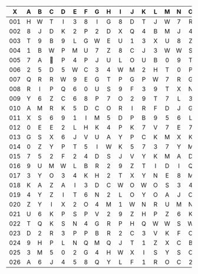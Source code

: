 |X|A|B|C|D|E|F|G|H|I|J|K|L|M|N|O|P|Q|R|S|T|U|V|W|X|Y|Z|
|:-------:|:-------:|:-------:|:-------:|:-------:|:-------:|:-------:|:-------:|:-------:|:-------:|:-------:|:-------:|:-------:|:-------:|:-------:|:-------:|:-------:|:-------:|:-------:|:-------:|:-------:|:-------:|:-------:|:-------:|:-------:|:-------:|:-------:|
|001|H|W|T|I|3|8|I|G|8|D|T|J|W|7|R|O|5|G|Y|7|I|4|H|7|5|V|
|002|8|J|D|K|2|P|2|D|X|Q|4|B|M|J|4|M|U|7|L|K|6|U|1|K|U|S|
|003|T|9|B|9|L|G|W|E|U|1|3|X|U|8|Z|Z|J|O|T|Y|Q|7|R|9|Z|N|
|004|1|B|W|P|M|U|7|Z|8|C|J|3|W|W|S|X|5|1|U|H|H|1|K|5|E|F|
|005|7|A||P|4|P|J|U|L|O|U|B|0|9|T|M|Y|E|N|M|6|C|5|E|V|4|
|006|2|5|D|5|W|C|3|4|W|M|2|H|T|0|P|3|N|K|C|E|F|8|3|K|C|Z|
|007|Q|R|R|W|9|E|G|T|P|G|P|W|7|R|G|L|O|3|N|K|P|U|N|0|O|E|
|008|R|I|P|Q|6|0|U|S|9|F|3|9|T|X|N|Q|I|Z|M|Q|V|M|P|R|P|5|
|009|Y|6|Z|C|6|8|P|7|O|2|9|T|7|L|3|1|Q|N|8|V|Z|P|L|D|M|G|
|010|A|M|R|K|5|D|C|O|R|I|R|F|D|J|G|9|L|5|S|4|I|Q|I|J|8|M|
|011|X|S|6|9|1|I|M|5|D|P|B|9|5|6|L|9|L|G|3|N|B|9|H|H|I|8|
|012|0|E|E|2|L|H|K|4|P|K|7|V|7|E|7|4|L|X|5|2|B|9|9|O|D|F|
|013|G|S|X|6|J|V|U|A|Y|P|C|K|M|X|K|Y|N|Q|E|X|K|T|E|N|S|1|
|014|0|Z|Y|P|T|5|I|W|K|5|7|3|7|Y|M|J|C|Z|Q|F|Y|O|8|7|3|2|
|015|7|5|2|F|2|4|D|S|J|V|Y|K|M|A|D|S|K|T|I|4|M|F|4|J|X|H|
|016|9|U|M|W|L|B|R|2|9|Z|T|I|D|I|Q|G|8|G|V|7|C|Z|7|M|M|C|
|017|3|Y|O|3|4|K|H|2|T|X|Y|N|E|8|M|P|1|O|J|Y|7|6|M|B|8|T|
|018|K|A|Z|A|I|3|D|C|W|O|W|O|S|3|4|O|7|R|D|8|U|5|F|V|Q|U|
|019|4|Y|Z|I|T|6|N|2|L|O|Y|O|A|J|O|6|U|K|M|G|P|B|O|8|D|M|
|020|Z|Y|I|X|2|O|4|M|1|W|N|R|U|M|N|S|I|X|C|W|V|T|G|I|Q|3|
|021|U|6|K|P|S|P|V|2|9|Z|H|P|Z|6|K|5|Y|9|5|8|W|P|2|W|G|A|
|022|T|Q|K|S|N|4|G|R|P|H|Q|W|W|S|W|O|L|E|P|A|7|A|G|K|G|N|
|023|D|2|R|3|P|P|B|R|2|C|3|V|K|F|C|K|K|W|X|4|G|Y|9|R|A|4|
|024|9|H|P|L|N|Q|M|Q|J|T|1|Z|X|C|B|E|I|F|9|I|X|0|I|K|V|F|
|025|3|M|5|0|2|G|4|H|W|X|I|S|Y|S|C|7|Q|V|Z|Z|H|I|2|A|K|N|
|026|A|6|J|4|5|8|Q|Y|L|F|1|R|O|C|2|3|H|S|5|N|R|B|1|Z|B|O|